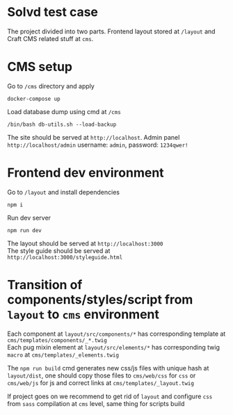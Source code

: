 # Solvd test case

The project divided into two parts. Frontend layout stored at `/layout` and  Craft CMS related stuff at `cms`.

# CMS setup

Go to `/cms` directory and apply
```
docker-compose up
```

Load database dump using cmd at `/cms`
```
/bin/bash db-utils.sh --load-backup
```
The site should be served at `http://localhost`. Admin panel `http://localhost/admin` username: `admin`, password: `1234qwer!`

# Frontend dev environment

Go to `/layout` and install dependencies
```
npm i
```

Run dev server
```
npm run dev
```

The layout should be served at `http://localhost:3000`  
The style guide should be served at `http://localhost:3000/styleguide.html`

# Transition of components/styles/script from `layout` to `cms` environment

Each component at `layout/src/components/*` has corresponding template at `cms/templates/components/_*.twig`  
Each pug mixin element at `layout/src/elements/*` has corresponding twig `macro` at `cms/templates/_elements.twig`  
  
The `npm run build` cmd generates new css/js files with unique hash at `layout/dist`, one should copy those files to `cms/web/css` for `css` or `cms/web/js` for js and correct links at `cms/templates/_layout.twig`  
  
If project goes on we recommend to get rid of `layout` and configure `css` from `sass` compilation at `cms` level, same thing for scripts build
